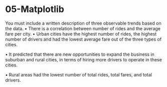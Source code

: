 # 05-Matplotlib

You must include a written description of three observable trends based on the data.
•	There is a correlation between number of rides and the average fare per city.
• Urban cities have the highest number of rides, the highest number of drivers and had the lowest average fare out of the three types of cities.

•	It predicted that there are new opportunities to expand the business in suburban and rural cities, in terms of hiring more drivers to operate in these cities.

•	Rural areas had the lowest number of total rides, total fares, and total drivers.


